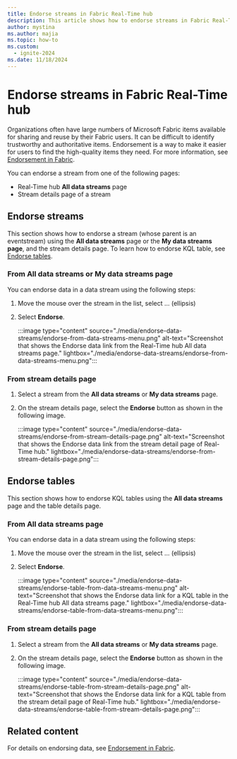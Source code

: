 ```yaml
---
title: Endorse streams in Fabric Real-Time hub
description: This article shows how to endorse streams in Fabric Real-Time hub.
author: mystina
ms.author: majia
ms.topic: how-to
ms.custom:
  - ignite-2024
ms.date: 11/18/2024
---
```


# Endorse streams in Fabric Real-Time hub

Organizations often have large numbers of Microsoft Fabric items available for sharing and reuse by their Fabric users. It can be difficult to identify trustworthy and authoritative items. Endorsement is a way to make it easier for users to find the high-quality items they need. For more information, see [Endorsement in Fabric](../get-started/endorsement-promote-certify.md).

You can endorse a stream from one of the following pages:

- Real-Time hub **All data streams** page
- Stream details page of a stream



## Endorse streams

This section shows how to endorse a stream (whose parent is an eventstream) using the **All data streams** page or the **My data streams page**, and the stream details page. To learn how to endorse KQL table, see [Endorse tables](#endorse-tables).

### From All data streams or My data streams page

You can endorse data in a data stream using the following steps:

1. Move the mouse over the stream in the list, select ... (ellipsis)
1. Select **Endorse**.

    :::image type="content" source="./media/endorse-data-streams/endorse-from-data-streams-menu.png" alt-text="Screenshot that shows the Endorse data link from the Real-Time hub All data streams page." lightbox="./media/endorse-data-streams/endorse-from-data-streams-menu.png":::

### From stream details page

1. Select a stream from the **All data streams** or **My data streams** page.
1. On the stream details page, select the **Endorse** button as shown in the following image.

    :::image type="content" source="./media/endorse-data-streams/endorse-from-stream-details-page.png" alt-text="Screenshot that shows the Endorse data link from the stream detail page of Real-Time hub." lightbox="./media/endorse-data-streams/endorse-from-stream-details-page.png":::

## Endorse tables

This section shows how to endorse KQL tables using the **All data streams** page and the table details page.

### From All data streams page

You can endorse data in a data stream using the following steps:

1. Move the mouse over the stream in the list, select ... (ellipsis)
1. Select **Endorse**.

    :::image type="content" source="./media/endorse-data-streams/endorse-table-from-data-streams-menu.png" alt-text="Screenshot that shows the Endorse data link for a KQL table in the Real-Time hub All data streams page." lightbox="./media/endorse-data-streams/endorse-table-from-data-streams-menu.png":::

### From stream details page

1. Select a stream from the **All data streams** or **My data streams** page.
1. On the stream details page, select the **Endorse** button as shown in the following image.

    :::image type="content" source="./media/endorse-data-streams/endorse-table-from-stream-details-page.png" alt-text="Screenshot that shows the Endorse data link for a KQL table from the stream detail page of Real-Time hub." lightbox="./media/endorse-data-streams/endorse-table-from-stream-details-page.png":::

## Related content

For details on endorsing data, see [Endorsement in Fabric](../get-started/endorsement-promote-certify.md).
